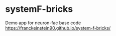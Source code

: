 # systemF-bricks


Demo app for neuron-fac base code
https://franckeinstein90.github.io/system-f-bricks/


